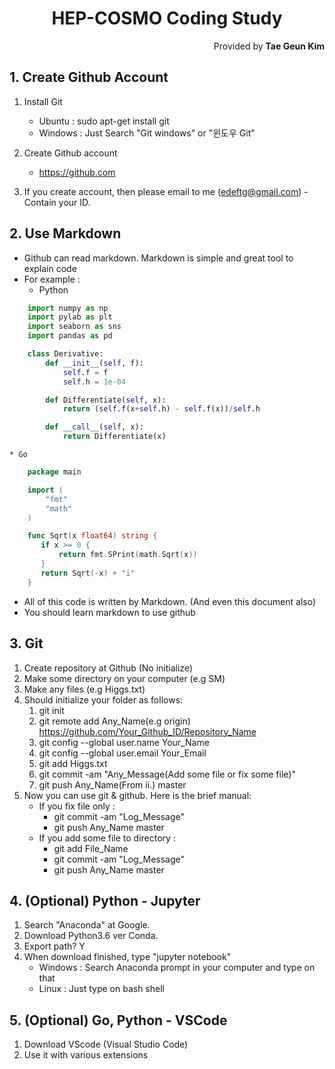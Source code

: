 <h1 style="text-align:center">HEP-COSMO Coding Study</h1>
<p style="text-align:right">Provided by <b>Tae Geun Kim</b></p>

## 1. Create Github Account

1. Install Git
    * Ubuntu : sudo apt-get install git
    * Windows : Just Search "Git windows" or "윈도우 Git"

2. Create Github account
    * <a href="https://github.com" target='_blank'>https://github.com</a>

3. If you create account, then please email to me (edeftg@gmail.com) - Contain your ID.

## 2. Use Markdown

* Github can read markdown. Markdown is simple and great tool to explain code
* For example :
    * Python  
```python
    import numpy as np
    import pylab as plt
    import seaborn as sns
    import pandas as pd

    class Derivative:
        def __init__(self, f):
            self.f = f
            self.h = 1e-04

        def Differentiate(self, x):
            return (self.f(x+self.h) - self.f(x))/self.h

        def __call__(self, x):
            return Differentiate(x)
```  

    * Go 
```go
    package main

    import (
        "fmt"
        "math"
    )

    func Sqrt(x float64) string {
       if x >= 0 {
           return fmt.SPrint(math.Sqrt(x))
       }
       return Sqrt(-x) + "i"
    }
```




* All of this code is written by Markdown. (And even this document also)
* You should learn markdown to use github

## 3. Git

1. Create repository at Github (No initialize)
2. Make some directory on your computer (e.g SM)
3. Make any files (e.g Higgs.txt)
4. Should initialize your folder as follows:
    1. git init
    2. git remote add Any_Name(e.g origin) https://github.com/Your_Github_ID/Repository_Name
    3. git config --global user.name Your_Name
    4. git config --global user.email Your_Email
    5. git add Higgs.txt
    6. git commit -am "Any_Message(Add some file or fix some file)"
    7. git push Any_Name(From ii.) master
5. Now you can use git & github. Here is the brief manual:
    * If you fix file only :
       * git commit -am "Log_Message"
       * git push Any_Name master
    * If you add some file to directory :
       * git add File_Name
       * git commit -am "Log_Message"
       * git push Any_Name master 

## 4. (Optional) Python - Jupyter

1. Search "Anaconda" at Google.
2. Download Python3.6 ver Conda.
3. Export path? Y
4. When download finished, type "jupyter notebook"
     * Windows : Search Anaconda prompt in your computer and type on that
     * Linux : Just type on bash shell

## 5. (Optional) Go, Python - VSCode

1. Download VScode (Visual Studio Code)
2. Use it with various extensions